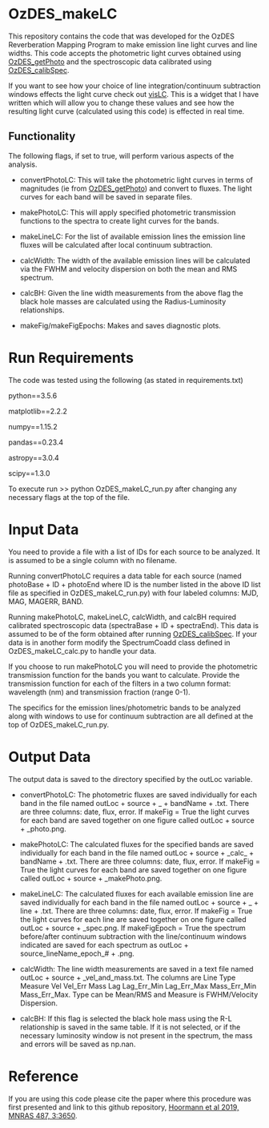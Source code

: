 # OzDES_makeLC
This repository contains the code that was developed for the OzDES
Reverberation Mapping Program to make emission line light curves and
line widths.  This code accepts the photometric light curves obtained
using [OzDES_getPhoto](https://github.com/jhoormann/OzDES_getPhoto) and
the spectroscopic data calibrated using
[OzDES_calibSpec](https://github.com/jhoormann/OzDES_calibSpec).

If you want to see how your choice of line integration/continuum 
subtraction windows effects the light curve check out 
[visLC](https://github.com/jhoormann/visLC).  This is a widget that 
I have written which will allow you to change these values and see 
how the resulting light curve (calculated using this code) is 
effected in real time. 

## Functionality
The following flags, if set to true, will perform various aspects of the
analysis.
* convertPhotoLC: This will take the photometric light curves in terms
of magnitudes (ie from
 [OzDES_getPhoto](https://github.com/jhoormann/OzDES_getPhoto)) and
 convert to fluxes.  The light curves for each band will be saved in
 separate files.

 * makePhotoLC: This will apply specified photometric transmission
 functions to the spectra to create light curves for the bands.

 * makeLineLC: For the list of available emission lines the emission
 line fluxes will be calculated after local continuum subtraction.

 * calcWidth:  The width of the available emission lines will be
 calculated via the FWHM and velocity dispersion on both the mean
 and RMS spectrum.

 * calcBH: Given the line width measurements from the above flag the
 black hole masses are calculated using the Radius-Luminosity
 relationships.

 * makeFig/makeFigEpochs:  Makes and saves diagnostic plots.

# Run Requirements
The code was tested using the following (as stated in requirements.txt)

python==3.5.6

matplotlib==2.2.2

numpy==1.15.2

pandas==0.23.4

astropy==3.0.4

scipy==1.3.0

To execute run >> python OzDES_makeLC_run.py after changing any
necessary flags at the top of the file.

# Input Data
You need to provide a file with a list of IDs for each source to be
analyzed.  It is assumed to be a single column with no filename.

Running convertPhotoLC requires a data table for each source (named
photoBase + ID + photoEnd where ID is the number listed in
the above ID list file as specified in OzDES_makeLC_run.py)
with four labeled columns: MJD, MAG, MAGERR, BAND.

Running makePhotoLC, makeLineLC, calcWidth, and calcBH required
calibrated spectroscopic data (spectraBase + ID + spectraEnd).  This
data is assumed to be of the form obtained after running
[OzDES_calibSpec](https://github.com/jhoormann/OzDES_calibSpec).  If
your data is in another form modify the SpectrumCoadd class defined in
OzDES_makeLC_calc.py to handle your data.

If you choose to run makePhotoLC you will need to provide the
photometric transmission function for the bands you want to calculate.
Provide the transmission function for each of the filters in a two
column format: wavelength (nm) and transmission fraction (range 0-1).

The specifics for the emission lines/photometric bands to be analyzed
along with windows to use for continuum subtraction are all defined at
the top of OzDES_makeLC_run.py.

# Output Data
The output data is saved to the directory specified by the outLoc
variable.

 * convertPhotoLC: The photometric fluxes are saved individually for
 each band in the file named outLoc + source + _ + bandName + .txt.
 There are three columns: date, flux, error.  If makeFig = True the
 light curves for each band are saved together on one figure called
 outLoc + source + _photo.png.

 * makePhotoLC: The calculated fluxes for the specified bands are saved
 individually for  each band in the file named
 outLoc + source + \_calc\_ + bandName + .txt.  There are three columns:
 date, flux, error.  If makeFig = True the light curves for each
 band are saved together on one figure called
 outLoc + source + _makePhoto.png.

 * makeLineLC: The calculated fluxes for each available emission line
 are saved individually for  each band in the file named
 outLoc + source + _ + line + .txt.  There are three columns:
 date, flux, error.  If makeFig = True the light curves for each
 line are saved together on one figure called
outLoc + source + _spec.png. If makeFigEpoch = True the spectrum
before/after continuum subtraction with the line/continuum windows
indicated are saved for each spectrum as
outLoc + source\_lineName\_epoch\_# + .png.

 * calcWidth: The line width measurements are saved in a text file named
 outLoc + source + \_vel\_and\_mass.txt.  The columns are
 Line Type Measure Vel Vel_Err Mass Lag Lag_Err_Min Lag_Err_Max
 Mass_Err_Min Mass_Err_Max.  Type can be Mean/RMS and Measure is
 FWHM/Velocity Dispersion.

 * calcBH:  If this flag is selected the black hole mass using the R-L
 relationship is saved in the same table.  If it is not selected, or if
 the necessary luminosity window is not present in the spectrum,
 the mass and errors will be saved as np.nan.

# Reference
If you are using this code please cite the paper where this procedure
was first presented and link to this github repository,
[Hoormann et al 2019, MNRAS 487, 3:3650](https://ui.adsabs.harvard.edu/abs/2019MNRAS.487.3650H/abstract).
